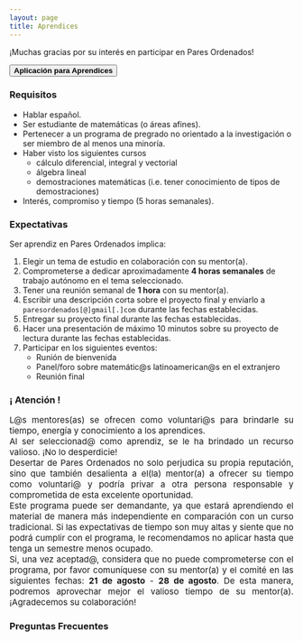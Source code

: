 ```yaml
---
layout: page
title: Aprendices
---
```


¡Muchas gracias por su interés en participar en Pares Ordenados!

<span onclick="window.open('https://duke.qualtrics.com/jfe/form/SV_0GIbKbslYx4y9iC')" style="cursor: pointer">
    <button class="button1"><b>Aplicación para Aprendices</b></button>
</span>

### Requisitos
- Hablar español.
- Ser estudiante de matemáticas (o áreas afines).
- Pertenecer a un programa de pregrado no orientado a la investigación o ser miembro de al menos una minoría.
- Haber visto los siguientes cursos
    - cálculo diferencial, integral y vectorial
    - álgebra lineal
    - demostraciones matemáticas (i.e. tener conocimiento de tipos de demostraciones)
- Interés, compromiso y tiempo (5 horas semanales).

### Expectativas
Ser aprendiz en Pares Ordenados implica:
1. Elegir un tema de estudio en colaboración con su mentor(a).
2. Comprometerse a dedicar aproximadamente <b>4 horas semanales</b> de trabajo autónomo en el tema seleccionado.
3. Tener una reunión semanal de <b>1 hora</b> con su mentor(a).
4. Escribir una descripción corta sobre el proyecto final y enviarlo a ``paresordenados[@]gmail[.]com`` durante las fechas establecidas.
5. Entregar su proyecto final durante las fechas establecidas.
6. Hacer una presentación de máximo 10 minutos sobre su proyecto de lectura durante las fechas establecidas.
7. Participar en los siguientes eventos:
    - Runión de bienvenida
    - Panel/foro sobre matemátic@s latinoamerican@s en el extranjero
    - Reunión final

### ¡ Atención !
<div style="text-align: justify">
<p style="font-size: 15px">
L@s mentores(as) se ofrecen como voluntari@s para brindarle su tiempo, energía y conocimiento a los aprendices.
<br>
Al ser seleccionad@ como aprendiz, se le ha brindado un recurso valioso. ¡No lo desperdicie! 
<br>
Desertar de Pares Ordenados no solo perjudica su propia reputación, sino que también desalienta a el(la) mentor(a) a ofrecer su tiempo como voluntari@ y podría privar a otra persona responsable y comprometida de esta excelente oportunidad. 
<br>
Este programa puede ser demandante, ya que estará aprendiendo el material de manera más independiente en comparación con un curso tradicional. Si las expectativas de tiempo son muy altas y siente que no podrá cumplir con el programa, le recomendamos no aplicar hasta que tenga un semestre menos ocupado. 
<br>
Si, una vez aceptad@, considera que no puede comprometerse con el programa, por favor comuníquese con su mentor(a) y el comité en las siguientes fechas: <b>21 de agosto</b> - <b>28 de agosto</b>. De esta manera, podremos aprovechar mejor el valioso tiempo de su mentor(a). ¡Agradecemos su colaboración!
</p>
</div>

### Preguntas Frecuentes
